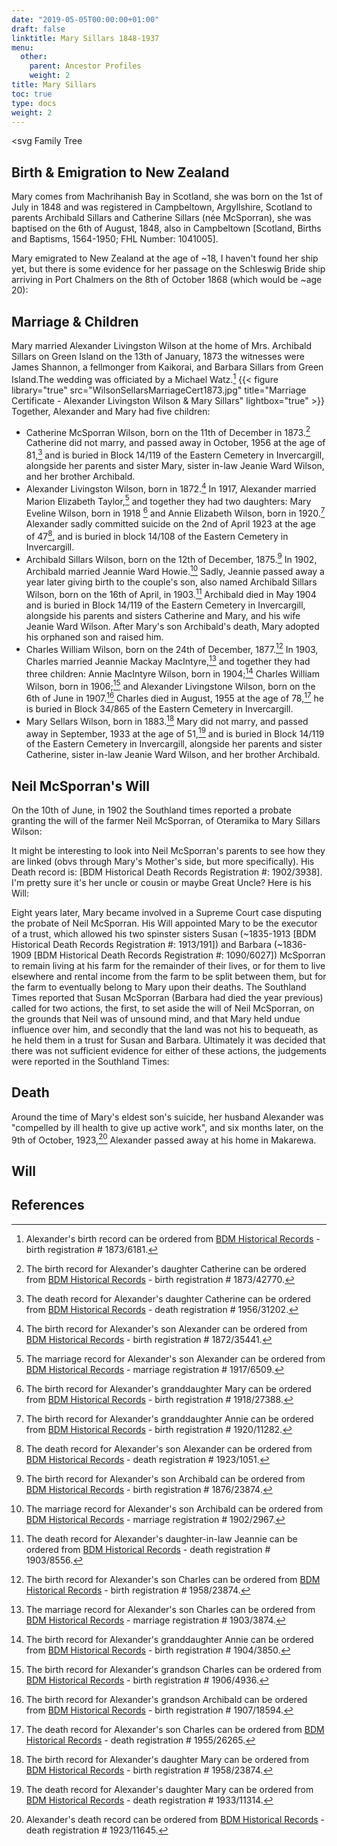 ```yaml
---
date: "2019-05-05T00:00:00+01:00"
draft: false
linktitle: Mary Sillars 1848-1937
menu: 
  other:
    parent: Ancestor Profiles
    weight: 2
title: Mary Sillars
toc: true
type: docs
weight: 2
---
```


<svg Family Tree </svg>

## Birth & Emigration to New Zealand
Mary comes from Machrihanish Bay in Scotland, she was born on the 1st of July in 1848 and was registered in Campbeltown, Argyllshire, Scotland to parents Archibald Sillars and Catherine Sillars (née McSporran), she was baptised on the 6th of August, 1848, also in Campbeltown [Scotland, Births and Baptisms, 1564-1950; FHL Number: 1041005].

Mary emigrated to New Zealand at the age of ~18, I haven't found her ship yet, but there is some evidence for her passage on the Schleswig Bride ship arriving in Port Chalmers on the 8th of October 1868 (which would be ~age 20):

## Marriage & Children
Mary married Alexander Livingston Wilson at the home of Mrs. Archibald Sillars on Green Island on the 13th of January, 1873 the witnesses were James Shannon, a fellmonger from Kaikorai, and Barbara Sillars from Green Island.The wedding was officiated by a Michael Watz.[^1]
{{< figure library="true" src="WilsonSellarsMarriageCert1873.jpg" title="Marriage Certificate - Alexander Livingston Wilson & Mary Sillars" lightbox="true" >}}
Together, Alexander and Mary had five children:
* Catherine McSporran Wilson, born on the 11th of December in 1873.[^21] Catherine did not marry, and passed away in October, 1956 at the age of 81,[^4] and is buried in Block 14/119 of the Eastern Cemetery in Invercargill, alongside her parents and sister Mary, sister in-law Jeanie Ward Wilson, and her brother Archibald.
* Alexander Livingston Wilson, born in 1872.[^5] In 1917, Alexander married Marion Elizabeth Taylor,[^6] and together they had two daughters: Mary Eveline Wilson, born in 1918 [^7] and Annie Elizabeth Wilson, born in 1920.[^8] Alexander sadly committed suicide on the 2nd of April 1923 at the age of 47[^9], and is buried in block 14/108 of the Eastern Cemetery in Invercargill.
* Archibald Sillars Wilson, born on the 12th of December, 1875.[^10] In 1902, Archibald married Jeannie Ward Howie.[^11] Sadly, Jeannie passed away a year later giving birth to the couple's son, also named Archibald Sillars Wilson, born on the 16th of April, in 1903.[^12] Archibald died in May 1904 and is buried in Block 14/119 of the Eastern Cemetery in Invercargill, alongside his parents and sisters Catherine and Mary, and his wife Jeanie Ward Wilson. After Mary's son Archibald's death, Mary adopted his orphaned son and raised him.
* Charles William Wilson, born on the 24th of December, 1877.[^13] In 1903, Charles married Jeannie Mackay MacIntyre,[^14] and together they had three children: Annie MacIntyre Wilson, born in 1904;[^15] Charles William Wilson, born in 1906;[^16] and Alexander Livingstone Wilson, born on the 6th of June in 1907.[^17] Charles died in August, 1955 at the age of 78,[^18] he is buried in Block 34/865 of the Eastern Cemetery in Invercargill. 
* Mary Sellars Wilson, born in 1883.[^19] Mary did not marry, and passed away in September, 1933 at the age of 51,[^20] and is buried in Block 14/119 of the Eastern Cemetery in Invercargill, alongside her parents and sister Catherine, sister in-law Jeanie Ward Wilson, and her brother Archibald.

## Neil McSporran's Will

On the 10th of June, in 1902 the Southland times reported a probate granting the will of the farmer Neil McSporran, of Oteramika to Mary Sillars Wilson: 


It might be interesting to look into Neil McSporran's parents to see how they are linked (obvs through Mary's Mother's side, but more specifically). His Death record is: [BDM Historical Death Records Registration #: 1902/3938]. I'm pretty sure it's her uncle or cousin or maybe Great Uncle?
Here is his Will:

Eight years later, Mary became involved in a Supreme Court case disputing the probate of Neil McSporran. His Will appointed Mary to be the executor of a trust, which allowed his two spinster sisters Susan (~1835-1913 [BDM Historical Death Records Registration #: 1913/191]) and Barbara (~1836-1909 [BDM Historical Death Records Registration #: 1090/6027]) McSporran to remain living at his farm for the remainder of their lives, or for them to live elsewhere and rental income from the farm to be split between them, but for the farm to eventually belong to Mary upon their deaths. The Southland Times reported that Susan McSporran (Barbara had died the year previous) called for two actions, the first, to set aside the will of Neil McSporran, on the grounds that Neil was of unsound mind, and that Mary held undue influence over him, and secondly that the land was not his to bequeath, as he held them in a trust for Susan and Barbara. Ultimately it was decided that there was not sufficient evidence for either of these actions, the judgements were reported in the Southland Times:


## Death
Around the time of Mary's eldest son's suicide, her husband Alexander was "compelled by ill health to give up active work", and six months later, on the 9th of October, 1923,[^3] Alexander passed away at his home in Makarewa.



## Will


## References

[^1]: Alexander's birth record can be ordered from [BDM Historical Records](https://www.bdmhistoricalrecords.dia.govt.nz/search) - birth registration # 1873/6181.
[^2]: Obituary - pictured above in Death section.
[^3]: Alexander's death record can be ordered from [BDM Historical Records](https://www.bdmhistoricalrecords.dia.govt.nz/search) - death registration # 1923/11645.
[^21]: The birth record for Alexander's daughter Catherine can be ordered from [BDM Historical Records](https://www.bdmhistoricalrecords.dia.govt.nz/search) - birth registration # 1873/42770.
[^4]: The death record for Alexander's daughter Catherine can be ordered from [BDM Historical Records](https://www.bdmhistoricalrecords.dia.govt.nz/search) - death registration # 1956/31202.
[^5]: The birth record for Alexander's son Alexander can be ordered from [BDM Historical Records](https://www.bdmhistoricalrecords.dia.govt.nz/search) - birth registration # 1872/35441.
[^6]: The marriage record for Alexander's son Alexander can be ordered from [BDM Historical Records](https://www.bdmhistoricalrecords.dia.govt.nz/search) - marriage registration # 1917/6509.
[^7]: The birth record for Alexander's granddaughter Mary can be ordered from [BDM Historical Records](https://www.bdmhistoricalrecords.dia.govt.nz/search) - birth registration # 1918/27388.
[^8]: The birth record for Alexander's granddaughter Annie can be ordered from [BDM Historical Records](https://www.bdmhistoricalrecords.dia.govt.nz/search) - birth registration # 1920/11282.
[^9]: The death record for Alexander's son Alexander can be ordered from [BDM Historical Records](https://www.bdmhistoricalrecords.dia.govt.nz/search) - death registration # 1923/1051.
[^10]: The birth record for Alexander's son Archibald can be ordered from [BDM Historical Records](https://www.bdmhistoricalrecords.dia.govt.nz/search) - birth registration # 1876/23874.
[^11]: The marriage record for Alexander's son Archibald can be ordered from [BDM Historical Records](https://www.bdmhistoricalrecords.dia.govt.nz/search) - marriage registration # 1902/2967.
[^12]: The death record for Alexander's daughter-in-law Jeannie can be ordered from [BDM Historical Records](https://www.bdmhistoricalrecords.dia.govt.nz/search) - death registration # 1903/8556.
[^13]: The birth record for Alexander's son Charles can be ordered from [BDM Historical Records](https://www.bdmhistoricalrecords.dia.govt.nz/search) - birth registration # 1958/23874.
[^14]: The marriage record for Alexander's son Charles can be ordered from [BDM Historical Records](https://www.bdmhistoricalrecords.dia.govt.nz/search) - marriage registration # 1903/3874.
[^15]: The birth record for Alexander's granddaughter Annie can be ordered from [BDM Historical Records](https://www.bdmhistoricalrecords.dia.govt.nz/search) - birth registration # 1904/3850.
[^16]: The birth record for Alexander's grandson Charles can be ordered from [BDM Historical Records](https://www.bdmhistoricalrecords.dia.govt.nz/search) - birth registration # 1906/4936.
[^17]: The birth record for Alexander's grandson Archibald can be ordered from [BDM Historical Records](https://www.bdmhistoricalrecords.dia.govt.nz/search) - birth registration # 1907/18594.
[^18]: The death record for Alexander's son Charles can be ordered from [BDM Historical Records](https://www.bdmhistoricalrecords.dia.govt.nz/search) - death registration # 1955/26265.
[^19]: The birth record for Alexander's daughter Mary can be ordered from [BDM Historical Records](https://www.bdmhistoricalrecords.dia.govt.nz/search) - birth registration # 1958/23874.
[^20]: The death record for Alexander's daughter Mary can be ordered from [BDM Historical Records](https://www.bdmhistoricalrecords.dia.govt.nz/search) - death registration # 1933/11314.